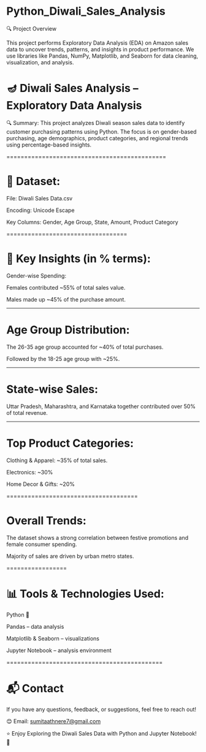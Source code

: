 # Python_Diwali_Sales_Analysis

🔍 Project Overview

This project performs Exploratory Data Analysis (EDA) on Amazon sales data to uncover trends, patterns, and insights in product performance. We use libraries like Pandas, NumPy, Matplotlib, and Seaborn for data cleaning, visualization, and analysis.


🪔 Diwali Sales Analysis – Exploratory Data Analysis
=
🔍 Summary:
This project analyzes Diwali season sales data to identify customer purchasing patterns using Python. The focus is on gender-based purchasing, age demographics, product categories, and regional trends using percentage-based insights.

=============================================

📁 Dataset:
=
File: Diwali Sales Data.csv

Encoding: Unicode Escape

Key Columns: Gender, Age Group, State, Amount, Product Category

==================================

📌 Key Insights (in % terms):
=
Gender-wise Spending:

Females contributed ~55% of total sales value.

Males made up ~45% of the purchase amount.

------------------------

Age Group Distribution:
=
The 26-35 age group accounted for ~40% of total purchases.

Followed by the 18-25 age group with ~25%.

--------------------------------

State-wise Sales:
=
Uttar Pradesh, Maharashtra, and Karnataka together contributed over 50% of total revenue.

-----------------------------

Top Product Categories:
=
Clothing & Apparel: ~35% of total sales.

Electronics: ~30%

Home Decor & Gifts: ~20%

=====================================

Overall Trends:
=
The dataset shows a strong correlation between festive promotions and female consumer spending.

Majority of sales are driven by urban metro states.

=================

📊 Tools & Technologies Used:
=
Python 🐍

Pandas – data analysis

Matplotlib & Seaborn – visualizations

Jupyter Notebook – analysis environment

============================================

📬 Contact 
=
If you have any questions, feedback, or suggestions, feel free to reach out! 

😊 Email: sumitaathnere7@gmail.com

⭐ Enjoy Exploring the Diwali Sales Data with Python and Jupyter Notebook! 🚀
